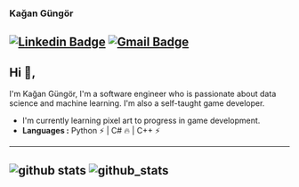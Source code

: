 ### Kağan Güngör 
[![Linkedin Badge](https://img.shields.io/badge/-Kagan_Gungor-blue?style=flat-square&logo=Linkedin&logoColor=white&link=https://www.linkedin.com/in/kagan-gungor//)](https://www.linkedin.com/in/kagan-gungor/) [![Gmail Badge](https://img.shields.io/badge/-gungork96@gmail.com-c14438?style=flat-square&logo=Gmail&logoColor=white&link=mailto:gungork96@gmail.com)](mailto:gungork96@gmail.com)
---------------------------------------------------------------------------------------------------------------------------------------------------------------------------------
## Hi 👋, 
I'm Kağan Güngör, I'm a software engineer who is passionate about data science and machine learning. I'm also a self-taught game developer.

-  I'm currently learning pixel art to progress in game development.
-  **Languages :** Python :zap: | C# :fire:	| C++ :zap: 

---------------------------------------------------------------------------------------------------------------------------------------------------------------------------------

![github stats](https://github-readme-stats.vercel.app/api?username=kagan-gungor&show_icons=true)
![github_stats](https://github-readme-stats.vercel.app/api/top-langs/?username=kagan-gungor&theme=buefy&layout=compact)
---------------------------------------------------------------------------------------------------------------------------------------------------------------------------------
